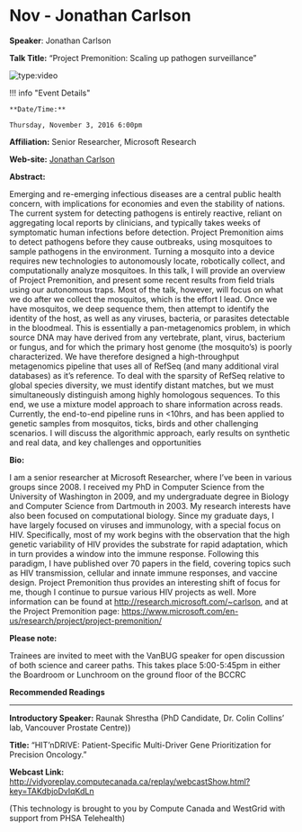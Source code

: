 # Nov - Jonathan Carlson

**Speaker**: Jonathan Carlson

**Talk Title:** “Project Premonition: Scaling up pathogen surveillance”

![type:video](https://www.youtube.com/embed/iM5ayXpxYmU)

!!! info "Event Details"
    
    
    **Date/Time:**
    
    Thursday, November 3, 2016 6:00pm

**Affiliation:** Senior Researcher, Microsoft Research

**Web-site:** [Jonathan Carlson](http://research.microsoft.com/en-us/um/people/carlson/index.html)

**Abstract:**

Emerging and re-emerging infectious diseases are a central public health concern, with implications for economies and even the stability of nations. The current system for detecting pathogens is entirely reactive, reliant on aggregating local reports by clinicians, and typically takes weeks of symptomatic human infections before detection. Project Premonition aims to detect pathogens before they cause outbreaks, using mosquitoes to sample pathogens in the environment. Turning a mosquito into a device requires new technologies to autonomously locate, robotically collect, and computationally analyze mosquitoes. In this talk, I will provide an overview of Project Premonition, and present some recent results from field trials using our autonomous traps. Most of the talk, however, will focus on what we do after we collect the mosquitos, which is the effort I lead. Once we have mosquitos, we deep sequence them, then attempt to identify the identity of the host, as well as any viruses, bacteria, or parasites detectable in the bloodmeal. This is essentially a pan-metagenomics problem, in which source DNA may have derived from any vertebrate, plant, virus, bacterium or fungus, and for which the primary host genome (the mosquito’s) is poorly characterized. We have therefore designed a high-throughput metagenomics pipeline that uses all of RefSeq (and many additional viral databases) as it’s reference. To deal with the sparsity of RefSeq relative to global species diversity, we must identify distant matches, but we must simultaneously distinguish among highly homologous sequences. To this end, we use a mixture model approach to share information across reads. Currently, the end-to-end pipeline runs in <10hrs, and has been applied to genetic samples from mosquitos, ticks, birds and other challenging scenarios. I will discuss the algorithmic approach, early results on synthetic and real data, and key challenges and opportunities

**Bio:**

I am a senior researcher at Microsoft Researcher, where I’ve been in various groups since 2008. I received my PhD in Computer Science from the University of Washington in 2009, and my undergraduate degree in Biology and Computer Science from Dartmouth in 2003. My research interests have also been focused on computational biology. Since my graduate days, I have largely focused on viruses and immunology, with a special focus on HIV. Specifically, most of my work begins with the observation that the high genetic variability of HIV provides the substrate for rapid adaptation, which in turn provides a window into the immune response. Following this paradigm, I have published over 70 papers in the field, covering topics such as HIV transmission, cellular and innate immune responses, and vaccine design. Project Premonition thus provides an interesting shift of focus for me, though I continue to pursue various HIV projects as well. More information can be found at <http://research.microsoft.com/~carlson>, and at the Project Premonition page: <https://www.microsoft.com/en-us/research/project/project-premonition/>

**Please note:**

Trainees are invited to meet with the VanBUG speaker for open discussion of both science and career paths. This takes place 5:00-5:45pm in either the Boardroom or Lunchroom on the ground floor of the BCCRC

**Recommended Readings**

---

**Introductory Speaker:** Raunak Shrestha (PhD Candidate, Dr. Colin Collins’ lab, Vancouver Prostate Centre))

**Title:** “HIT’nDRIVE: Patient-Specific Multi-Driver Gene Prioritization for Precision Oncology.”

**Webcast Link:** <http://vidyoreplay.computecanada.ca/replay/webcastShow.html?key=TAKdbjoDvIqKdLn>

(This technology is brought to you by Compute Canada and WestGrid with support from PHSA Telehealth)

